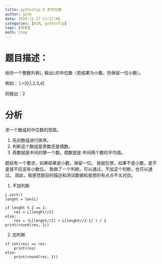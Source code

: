 ```yaml
---
title: pythonTip 8 求中位数
author: gznb
date: 2020-11-17 11:17:08
categories: [ACM, pythonTip]
tags: [简单]
math: true
---
```


# 题目描述：
给你一个整数列表L, 输出L的中位数（若结果为小数，则保留一位小数）。

例如： L=[0,1,2,3,4]

则输出：2

# 分析
求一个数组的中位数的思路。
1. 先对数组进行排序。
2. 判断这个数组是奇数还是偶数。
3. 奇数就是中间的哪一个数。偶数就是 中间两个数的平均值。

题目有一个要求，如果结果是小数，保留一位。 
我就在想，如果不是小数，是不是就不应该有小数位。 我做了一个判断。可以通过，不加这个判断，也可以通过。
因此，我感觉题目的描述和测试数据和我想的有点点不太对劲。

1. 不加判断
```python3
L.sort()
lenght = len(L)

if lenght % 2 == 1:
    res = L[lenght//2]
else:
    res = (L[lenght//2] + L[lenght//2-1] ) / 2
print(round(res, 1))
```

2. 加判断
```
if int(res) == res:
    print(res)
else:
    print(round(res, 1))
```